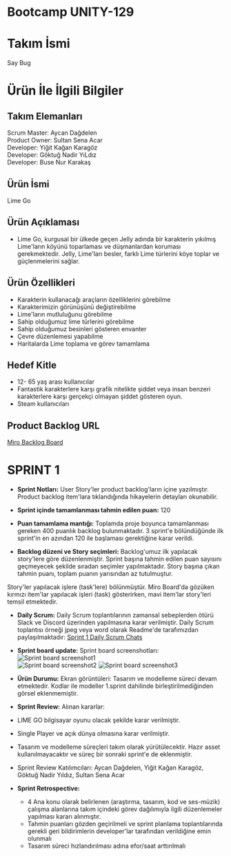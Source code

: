 # Bootcamp UNITY-129

# Takım İsmi 
Say Bug

# Ürün İle İlgili Bilgiler

## Takım Elemanları 
Scrum Master: Aycan Dağdelen <br/>
Product Owner: Sultan Sena Acar <br/>
Developer: Yiğit Kağan Karagöz <br/>
Developer: Göktuğ Nadir YıLdız <br/>
Developer: Buse Nur Karakaş <br/>

## Ürün İsmi
Lime Go

## Ürün Açıklaması
- Lime Go, kurgusal bir ülkede geçen Jelly adında bir karakterin yıkılmış Lime'ların köyünü toparlaması ve düşmanlardan koruması gerekmektedir. Jelly, Lime'ları besler, farklı Lime türlerini köye toplar ve güçlenmelerini sağlar.

## Ürün Özellikleri 
- Karakterin kullanacağı araçların özelliklerini görebilme  <br/>
- Karakterimizin görünüşünü değiştirebilme  <br/>
- Lime'ların mutluluğunu görebilme  <br/>
- Sahip olduğumuz lime türlerini görebilme  <br/>
- Sahip olduğumuz besinleri gösteren envanter  <br/>
- Çevre düzenlemesi yapabilme  <br/>
- Haritalarda Lime toplama ve görev tamamlama  <br/>

## Hedef Kitle
- 12- 65 yaş arası kullanıcılar  <br/>
- Fantastik karakterlere karşı grafik nitelikte şiddet veya insan benzeri karakterlere karşı gerçekçi olmayan şiddet gösteren oyun.  <br/>
- Steam kullanıcıları  <br/>

## Product Backlog URL
[Miro Backlog Board](https://miro.com/app/board/uXjVO6fjKCA=/?moveToWidget=3458764524893913298&cot=14)

# SPRINT 1 

- **Sprint Notları:** User Story'ler product backlog'ların içine yazılmıştır. Product backlog item'lara tıklandığında hikayelerin detayları okunabilir. <br/>
- **Sprint içinde tamamlanması tahmin edilen puan:** 120 <br/>
- **Puan tamamlama mantığı:** Toplamda proje boyunca tamamlanması gereken 400 puanlık backlog bulunmaktadır. 3 sprint'e bölündüğünde ilk sprint'in en azından 120 ile başlaması gerektiğine karar verildi.<br/>

- **Backlog düzeni ve Story seçimleri:** Backlog'umuz ilk yapılacak story'lere göre düzenlenmiştir. Sprint başına tahmin edilen puan sayısını geçmeyecek şekilde sıradan seçimler yapılmaktadır. Story başına çıkan tahmin puanı, toplam puanın yarısından az tutulmuştur. <br/>

Story'ler yapılacak işlere (task'lere) bölünmüştür. Miro Board'da gözüken kırmızı item'lar yapılacak işleri (task) gösterirken, mavi item'lar story'leri temsil etmektedir. <br/>

- **Daily Scrum:** Daily Scrum toplantılarının zamansal sebeplerden ötürü Slack ve Discord üzerinden yapılmasına karar verilmiştir. Daily Scrum toplantısı örneği jpeg veya word olarak Readme'de tarafımızdan paylaşılmaktadır: [Sprint 1 Daily Scrum Chats](https://github.com/sultansenaacar/Bootcamp-129/blob/main/DailyScrum/DAILY%20SCRUM%20SCREENSHOTS%201.docx)
- **Sprint board update:** Sprint board screenshotları: <br/>
![Sprint board screenshot1](https://github.com/sultansenaacar/Bootcamp-129/blob/main/1.%20SPRINT%20BOARD/1.%20SPRINT%20BOARD%20-%201.png)  <br/>
![Sprint board screenshot2](https://github.com/sultansenaacar/Bootcamp-129/blob/main/1.%20SPRINT%20BOARD/1.SPRINT%20BOARD%20-%202%20(UPDATE).png)
![Sprint board screenshot3](https://github.com/sultansenaacar/Bootcamp-129/blob/main/1.%20SPRINT%20BOARD/1.%20SPRINT%20BOARD%20-%203%20(UPDATE).png)

- **Ürün Durumu:** Ekran görüntüleri: Tasarım ve modelleme süreci devam etmektedir. Kodlar ile modeller 1.sprint dahilinde birleştirilmediğinden görsel eklenmemiştir. <br/>
 
- **Sprint Review:** Alınan kararlar:
- LIME GO bilgisayar oyunu olacak şekilde karar verilmiştir. <br/>
- Single Player ve açık dünya olmasına karar verilmiştir. <br/>
- Tasarım ve modelleme süreçleri takım olarak yürütülecektir. Hazır asset kullanılmayacaktır ve süreç bir sonraki sprint'e de eklenmiştir. <br/>
- Sprint Review Katılımcıları: Aycan Dağdelen, Yiğit Kağan Karagöz, Göktuğ Nadir Yıldız, Sultan Sena Acar <br/>

- **Sprint Retrospective:** <br/>
   - 4 Ana konu olarak belirlenen (araştırma, tasarım, kod ve ses-müzik) çalışma alanlarına takım içindeki görev dağılımıyla ilgili düzenlemeler yapılması kararı alınmıştır. <br/>
  - Tahmin puanları gözden geçirilmeli ve sprint planlama toplantılarında gerekli geri bildirimlerin developer'lar tarafından verildiğine emin olunmalı <br/>
  - Tasarım süreci hızlandırılması adına efor/saat arttırılmalı <br/>
